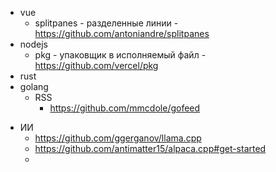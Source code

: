 - vue
	- splitpanes - разделенные линии - https://github.com/antoniandre/splitpanes
- nodejs
	- pkg - упаковщик в исполняемый файл -  https://github.com/vercel/pkg
- rust
- golang
	- RSS
		- https://github.com/mmcdole/gofeed
* ИИ
	* https://github.com/ggerganov/llama.cpp
	* https://github.com/antimatter15/alpaca.cpp#get-started
	* 